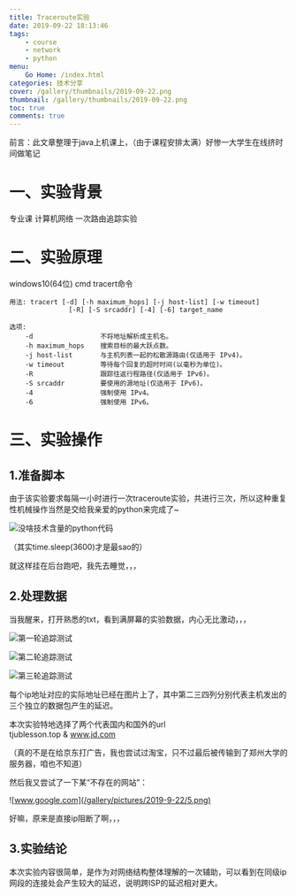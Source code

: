 ```yaml
---
title: Traceroute实验
date: 2019-09-22 18:13:46
tags: 
    - course
    - network
    - python
menu: 
    Go Home: /index.html
categories: 技术分享
cover: /gallery/thumbnails/2019-09-22.png
thumbnail: /gallery/thumbnails/2019-09-22.png
toc: true
comments: true
---
```


前言：此文章整理于java上机课上，（由于课程安排太满）好惨一大学生在线挤时间做笔记

<!--more-->

# 一、实验背景
专业课 计算机网络 一次路由追踪实验

# 二、实验原理
windows10(64位) cmd tracert命令 
```
用法: tracert [-d] [-h maximum_hops] [-j host-list] [-w timeout]
               [-R] [-S srcaddr] [-4] [-6] target_name

选项:
    -d                 不将地址解析成主机名。
    -h maximum_hops    搜索目标的最大跃点数。
    -j host-list       与主机列表一起的松散源路由(仅适用于 IPv4)。
    -w timeout         等待每个回复的超时时间(以毫秒为单位)。
    -R                 跟踪往返行程路径(仅适用于 IPv6)。
    -S srcaddr         要使用的源地址(仅适用于 IPv6)。
    -4                 强制使用 IPv4。
    -6                 强制使用 IPv6。
```
# 三、实验操作

## 1.准备脚本

由于该实验要求每隔一小时进行一次traceroute实验，共进行三次，所以这种重复性机械操作当然是交给我亲爱的python来完成了~

![没啥技术含量的python代码](/gallery/pictures/2019-9-22/1.png)

（其实time.sleep(3600)才是最sao的）

就这样挂在后台跑吧，我先去睡觉，，，

## 2.处理数据

当我醒来，打开熟悉的txt，看到满屏幕的实验数据，内心无比激动，，，

![第一轮追踪测试](/gallery/pictures/2019-9-22/2.png)

![第二轮追踪测试](/gallery/pictures/2019-9-22/3.png)

![第三轮追踪测试](/gallery/pictures/2019-9-22/4.png)

每个ip地址对应的实际地址已经在图片上了，其中第二三四列分别代表主机发出的三个独立的数据包产生的延迟。

本次实验特地选择了两个代表国内和国外的url<br>
tjublesson.top & www.jd.com

（真的不是在给京东打广告，我也尝试过淘宝，只不过最后被传输到了郑州大学的服务器，咱也不知道）

然后我又尝试了一下某“不存在的网站”：

![www.google.com](/gallery/pictures/2019-9-22/5.png)

好嘛，原来是直接ip阻断了啊，，，

## 3.实验结论

本次实验内容很简单，是作为对网络结构整体理解的一次辅助，可以看到在同级ip网段的连接处会产生较大的延迟，说明跨ISP的延迟相对更大。